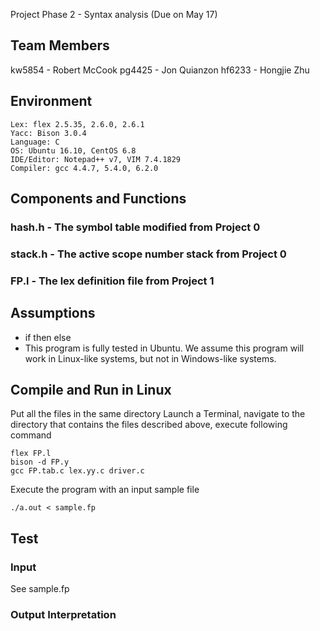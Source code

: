 Project Phase 2 - Syntax analysis (Due on May 17)
## Team Members
kw5854 - Robert McCook
pg4425 - Jon Quianzon
hf6233 - Hongjie Zhu

## Environment
```
Lex: flex 2.5.35, 2.6.0, 2.6.1
Yacc: Bison 3.0.4
Language: C
OS: Ubuntu 16.10, CentOS 6.8
IDE/Editor: Notepad++ v7, VIM 7.4.1829
Compiler: gcc 4.4.7, 5.4.0, 6.2.0
```

## Components and Functions
### hash.h - The symbol table modified from Project 0
### stack.h - The active scope number stack from Project 0
### FP.l - The lex definition file from Project 1
###

## Assumptions
* if then else
* This program is fully tested in Ubuntu. We assume this program will work in Linux-like systems, but not in Windows-like systems.

## Compile and Run in Linux
Put all the files in the same directory 
Launch a Terminal, navigate to the directory that contains the files described above, execute following command
```
flex FP.l
bison -d FP.y
gcc FP.tab.c lex.yy.c driver.c
```
Execute the program with an input sample file
```
./a.out < sample.fp
```

## Test
### Input
See sample.fp
### Output Interpretation